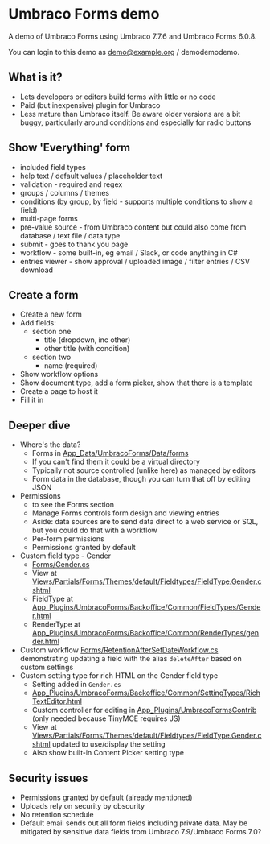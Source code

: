 # Umbraco Forms demo

A demo of Umbraco Forms using Umbraco 7.7.6 and Umbraco Forms 6.0.8.

You can login to this demo as demo@example.org / demodemodemo.

## What is it?

- Lets developers or editors build forms with little or no code
- Paid (but inexpensive) plugin for Umbraco
- Less mature than Umbraco itself. Be aware older versions are a bit buggy, particularly around conditions and especially for radio buttons

## Show 'Everything' form

- included field types
- help text / default values / placeholder text
- validation - required and regex
- groups / columns / themes
- conditions (by group, by field - supports multiple conditions to show a field)
- multi-page forms
- pre-value source - from Umbraco content but could also come from database / text file / data type
- submit - goes to thank you page
- workflow - some built-in, eg email / Slack, or code anything in C#
- entries viewer - show approval / uploaded image / filter entries / CSV download

## Create a form

- Create a new form
- Add fields:
  - section one
    - title (dropdown, inc other)
    - other title (with condition)
  - section two
    - name (required)
- Show workflow options
- Show document type, add a form picker, show that there is a template
- Create a page to host it
- Fill it in

## Deeper dive

- Where's the data?
  - Forms in [App_Data/UmbracoForms/Data/forms](UmbracoFormsDemo/App_Data/UmbracoForms/Data/forms)
  - If you can't find them it could be a virtual directory
  - Typically not source controlled (unlike here) as managed by editors
  - Form data in the database, though you can turn that off by editing JSON
- Permissions
  - to see the Forms section
  - Manage Forms controls form design and viewing entries
  - Aside: data sources are to send data direct to a web service or SQL, but you could do that with a workflow
  - Per-form permissions
  - Permissions granted by default
- Custom field type - Gender
  - [Forms/Gender.cs](UmbracoFormsDemo/Forms/Gender.cs)
  - View at [Views/Partials/Forms/Themes/default/Fieldtypes/FieldType.Gender.cshtml](UmbracoFormsDemo/Views/Partials/Forms/Themes/default/Fieldtypes/FieldType.Gender.cshtml)
  - FieldType at [App_Plugins/UmbracoForms/Backoffice/Common/FieldTypes/Gender.html](UmbracoFormsDemo/App_Plugins/UmbracoForms/Backoffice/Common/FieldTypes/Gender.html)
  - RenderType at [App_Plugins/UmbracoForms/Backoffice/Common/RenderTypes/gender.html](UmbracoFormsDemo/App_Plugins/UmbracoForms/Backoffice/Common/RenderTypes/gender.html)
- Custom workflow [Forms/RetentionAfterSetDateWorkflow.cs](UmbracoFormsDemo/Forms/RetentionAfterSetDateWorkflow.cs) demonstrating updating a field with the alias `deleteAfter` based on custom settings
- Custom setting type for rich HTML on the Gender field type
  - Setting added in `Gender.cs`
  - [App_Plugins/UmbracoForms/Backoffice/Common/SettingTypes/RichTextEditor.html](UmbracoFormsDemo/App_Plugins/UmbracoForms/Backoffice/Common/SettingTypes/RichTextEditor.html)
  - Custom controller for editing in [App_Plugins/UmbracoFormsContrib](UmbracoFormsDemo/App_Plugins/UmbracoFormsContrib) (only needed because TinyMCE requires JS)
  - View at [Views/Partials/Forms/Themes/default/Fieldtypes/FieldType.Gender.cshtml](UmbracoFormsDemo/Views/Partials/Forms/Themes/default/Fieldtypes/FieldType.Gender.cshtml) updated to use/display the setting
  - Also show built-in Content Picker setting type

## Security issues

- Permissions granted by default (already mentioned)
- Uploads rely on security by obscurity
- No retention schedule
- Default email sends out all form fields including private data. May be mitigated by sensitive data fields from Umbraco 7.9/Umbraco Forms 7.0?
